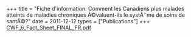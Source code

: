 +++
title = "Fiche d'information: Comment les Canadiens plus malades atteints de maladies chroniques Ã©valuent-ils le systÃ¨me de soins de santÃ©?"
date = 2011-12-12
types = ["Publications"]
+++
[CWF_6_Fact_Sheet_FINAL_FR.pdf](/files/CWF_6_Fact_Sheet_FINAL_FR.pdf)
